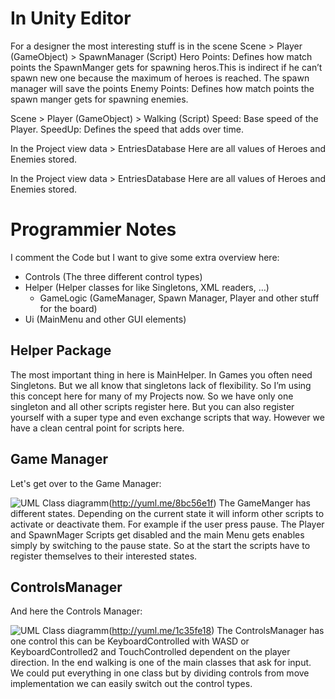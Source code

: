 # In Unity Editor
For a designer the most interesting stuff is in the scene
Scene > Player (GameObject) > SpawnManager (Script)
Hero Points: Defines how match points the SpawnManger gets for spawning heros.This is indirect if he can’t spawn new one because the maximum of heroes is reached. The spawn manager will save the points
Enemy Points: Defines how match points the spawn manger gets for spawning enemies.

Scene > Player (GameObject) > Walking (Script)
Speed: Base speed of the Player.
SpeedUp: Defines the speed that adds over time.

In the Project view
data > EntriesDatabase
Here are all values of Heroes and Enemies stored.

In the Project view
data > EntriesDatabase
Here are all values of Heroes and Enemies stored.

# Programmier Notes
I comment the Code but I want to give some extra overview here:
* Controls (The three different control types)
* Helper (Helper classes for like Singletons, XML readers, …)
  * GameLogic (GameManager, Spawn Manager, Player and other stuff for the board)
* Ui (MainMenu and other GUI elements)

## Helper Package
The most important thing in here is MainHelper. In Games you often need Singletons. But we all know that singletons lack of flexibility. So I’m using this concept here for many of my Projects now. So we have only one singleton and all other scripts register here. But you can also register yourself with a super type and even exchange scripts that way.  However we have a clean central point for scripts here.

## Game Manager
Let's get over to the Game Manager:

![UML Class diagramm](http://yuml.me/diagram/scruffy/class/[%3C%3CIRestartable%3E%3E]-[Player],[%3C%3CIRestartable%3E%3E]%5E-.-[SpawnManager],[%3C%3CIInformEnable%3E%3E]%5E-.-[SpawnManager],[%3C%3CIInformEnable%3E%3E]%5E-.-[Player],[%3C%3CIInformEnable%3E%3E]%5E-.-[ActivateGameObject],[ActivateGameObject]-[MainManu],[ActivateGameObject]*-1[GameManager],[Player]1-1[GameManager],[SpawnManager]1-1[GameManager],[GameManager]-[note:%20enum%20GameState%20RESTART%20PAUSE%20RUN%20STARTED%20END%7Bbg:cornsilk%7D])(http://yuml.me/8bc56e1f)
The GameManger has different states. Depending on the current state it will inform other scripts to activate or deactivate them. For example if the user press pause. The Player and SpawnMager Scripts get disabled and the main Menu gets enables simply by switching to the pause state. So at the start the scripts have to register themselves to their interested states.

## ControlsManager
And here the Controls Manager:

![UML Class diagramm](http://yuml.me/diagram/scruffy/class/[%3C%3CIControl%3E%3E]%5E-.-[KeyboardControlled],[%3C%3CIControl%3E%3E]%5E-.-[KeyboardControlled2],[%3C%3CIControl%3E%3E]%5E-.-[TouchControlled],[%3C%3CIControl%3E%3E]++1-1%3E[ControlsManager],[KeyboardControlled2]++1-1%3E[%3C%3CIPlayerDirection%3E%3E],[TouchControlled]++1-1%3E[%3C%3CIPlayerDirection%3E%3E],[%3C%3CIPlayerDirection%3E%3E]%5E-.-[Walking],[Walking]-%3E[ControlsManager])(http://yuml.me/1c35fe18)
The ControlsManager has one control this can be KeyboardControlled with WASD or KeyboardControlled2 and TouchControlled dependent on the player direction.
In the end walking is one of the main classes that ask for input.
We could put everything in one class but by dividing controls from move implementation we can easily switch out the control types.
